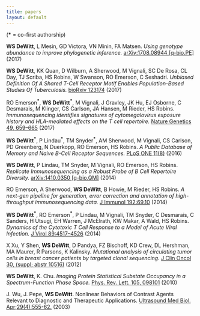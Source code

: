 ```yaml
---
title: papers
layout: default
---
```


(**\*** = co-first authorship)

**WS DeWitt**, L Mesin, GD Victora, VN Minin, FA Matsen. *Using genotype abundance to improve phylogenetic inference.* [arXiv:1708.08944 [q-bio.PE]](https://arxiv.org/abs/1708.08944) (2017)

**WS DeWitt**, KK Quan, D Wilburn, A Sherwood, M Vignali, SC De Rosa, CL Day, TJ Scriba, HS Robins, W Swanson, RO Emerson, C Seshadri. *Unbiased Definition Of A Shared T-Cell Receptor Motif Enables Population-Based Studies Of Tuberculosis.* [bioRxiv 123174](http://www.biorxiv.org/content/early/2017/04/03/123174) (2017)

RO Emerson<sup>**\***</sup>, **WS DeWitt**<sup>**\***</sup>, M Vignali, J Gravley, JK Hu, EJ Osborne, C Desmarais, M Klinger, CS Carlson, JA Hansen, M Rieder, HS Robins. *Immunosequencing identifies signatures of cytomegalovirus exposure history and HLA-mediated effects on the T cell repertoire.* [Nature Genetics 49, 659–665](https://www.nature.com/ng/journal/v49/n5/abs/ng.3822.html) (2017)

**WS DeWitt**<sup>**\***</sup>, P Lindau<sup>**\***</sup>, TM Snyder<sup>**\***</sup>, AM Sherwood, M Vignali, CS Carlson, PD Greenberg, N Duerkopp, RO Emerson, HS Robins. *A Public Database of Memory and Naive B-Cell Receptor Sequences.* [PLoS ONE 11(8)](https://doi.org/10.1371/journal.pone.0160853) (2016)

**WS DeWitt**, P Lindau, TM Snyder, M Vignali, RO Emerson, HS Robins. *Replicate Immunosequencing as a Robust Probe of B Cell Repertoire Diversity.* [arXiv:1410.0350 [q-bio.QM]](https://arxiv.org/abs/1410.0350) (2014)

RO Emerson, A Sherwood, **WS DeWitt**, B Howie, M Rieder, HS Robins. *A next-gen pipeline for generation, error correction and annotation of high-throughput immunosequencing data.* [J Immunol 192:69.10](http://www.jimmunol.org/content/192/1_Supplement/69.10) (2014)

**WS DeWitt**<sup>**\***</sup>, RO Emerson<sup>**\***</sup>, P Lindau, M Vignali, TM Snyder, C Desmarais, C Sanders, H Utsugi, EH Warren, J McElrath, KW Makar, A Wald, HS Robins. *Dynamics of the Cytotoxic T Cell Response to a Model of Acute Viral Infection.* [J Virol 89:4517–4526](https://www.ncbi.nlm.nih.gov/pubmed/25653453) (2014)

X Xu, Y Shen, **WS DeWitt**, D Pandya, FZ Bischoff, KD Crew, DL Hershman, MA Maurer, R Parsons, K Kalinsky. *Mutational analysis of circulating tumor cells in breast cancer patients by targeted clonal sequencing.* [J Clin Oncol 30, (suppl; abstr 10516)](http://ascopubs.org/doi/abs/10.1200/jco.2012.30.15_suppl.10516) (2012)

**WS DeWitt**, K. Chu. *Imaging Protein Statistical Substate Occupancy in a Spectrum-Function Phase Space.* [Phys. Rev. Lett. 105, 098101](https://journals.aps.org/prl/abstract/10.1103/PhysRevLett.105.098101) (2010)

J. Wu, J. Pepe, **WS DeWitt**. Nonlinear Behaviors of Contrast Agents Relevant to Diagnostic and 
Therapeutic Applications. [Ultrasound Med Biol. Apr;29(4):555-62.](http://www.sciencedirect.com/science/article/pii/S0301562902007895?via%3Dihub) (2003)
